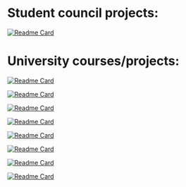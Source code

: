 # Student council projects:

[![Readme Card](https://github-readme-stats.vercel.app/api/pin/?username=cadcc&repo=Timeline-Template&theme=dracula)](https://github.com/cadcc/Timeline-Template)


# University courses/projects:

[![Readme Card](https://github-readme-stats.vercel.app/api/pin/?username=nyveon&repo=CC5213-Proyecto-Final&theme=dracula)](https://github.com/Nyveon/CC5213-Proyecto-Final)

[![Readme Card](https://github-readme-stats.vercel.app/api/pin/?username=nyveon&repo=CC400X-competitive-programming&theme=dracula)](https://github.com/Nyveon/CC400X-competitive-programming)

[![Readme Card](https://github-readme-stats.vercel.app/api/pin/?username=DCC-CC4401&repo=2021-2-Grupo-1&theme=dracula)](https://github.com/DCC-CC4401/2021-2-Grupo-1)

[![Readme Card](https://github-readme-stats.vercel.app/api/pin/?username=nyveon&repo=CC3201-Project&theme=dracula)](https://github.com/Nyveon/CC3201-Project)

[![Readme Card](https://github-readme-stats.vercel.app/api/pin/?username=nyveon&repo=CC3002-Scrabble&theme=dracula)](https://github.com/Nyveon/CC3002-Scrabble)

[![Readme Card](https://github-readme-stats.vercel.app/api/pin/?username=nyveon&repo=CC5408-AUK&theme=dracula)](https://github.com/Nyveon/CC5408-AUK)

[![Readme Card](https://github-readme-stats.vercel.app/api/pin/?username=Dav1com&repo=CC3101-trabajo-1&theme=dracula)](https://github.com/Dav1com/CC3101-trabajo-1)

[![Readme Card](https://github-readme-stats.vercel.app/api/pin/?username=Dav1com&repo=CC3101-2-trabajo2-grupo13&theme=dracula)](https://github.com/Dav1com/CC3101-2-trabajo2-grupo13)

[//]: <> (Reminder to me: conslidate CC3101 projects into one repository at end of semester.)
